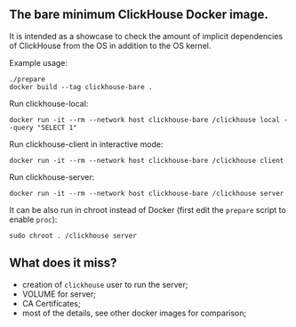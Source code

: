 ## The bare minimum ClickHouse Docker image.

It is intended as a showcase to check the amount of implicit dependencies of ClickHouse from the OS in addition to the OS kernel.

Example usage:

```
./prepare
docker build --tag clickhouse-bare .
```

Run clickhouse-local:
```
docker run -it --rm --network host clickhouse-bare /clickhouse local --query "SELECT 1"
```

Run clickhouse-client in interactive mode:
```
docker run -it --rm --network host clickhouse-bare /clickhouse client
```

Run clickhouse-server:
```
docker run -it --rm --network host clickhouse-bare /clickhouse server
```

It can be also run in chroot instead of Docker (first edit the `prepare` script to enable `proc`):

```
sudo chroot . /clickhouse server
```

## What does it miss?

- creation of `clickhouse` user to run the server;
- VOLUME for server;
- CA Certificates;
- most of the details, see other docker images for comparison;
